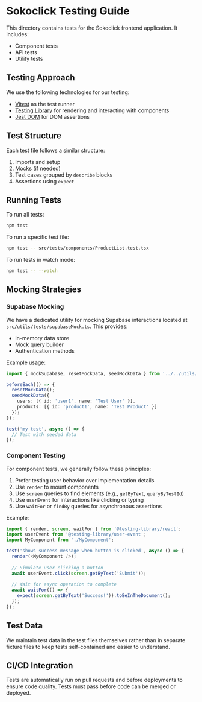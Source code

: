 # Sokoclick Testing Guide

This directory contains tests for the Sokoclick frontend application. It includes:

- Component tests
- API tests
- Utility tests

## Testing Approach

We use the following technologies for our testing:

- [Vitest](https://vitest.dev/) as the test runner
- [Testing Library](https://testing-library.com/) for rendering and interacting with components
- [Jest DOM](https://github.com/testing-library/jest-dom) for DOM assertions

## Test Structure

Each test file follows a similar structure:

1. Imports and setup
2. Mocks (if needed)
3. Test cases grouped by `describe` blocks
4. Assertions using `expect`

## Running Tests

To run all tests:

```bash
npm test
```

To run a specific test file:

```bash
npm test -- src/tests/components/ProductList.test.tsx
```

To run tests in watch mode:

```bash
npm test -- --watch
```

## Mocking Strategies

### Supabase Mocking

We have a dedicated utility for mocking Supabase interactions located at `src/utils/tests/supabaseMock.ts`. This provides:

- In-memory data store
- Mock query builder
- Authentication methods

Example usage:

```typescript
import { mockSupabase, resetMockData, seedMockData } from '../../utils/tests/supabaseMock';

beforeEach(() => {
  resetMockData();
  seedMockData({
    users: [{ id: 'user1', name: 'Test User' }],
    products: [{ id: 'product1', name: 'Test Product' }]
  });
});

test('my test', async () => {
  // Test with seeded data
});
```

### Component Testing

For component tests, we generally follow these principles:

1. Prefer testing user behavior over implementation details
2. Use `render` to mount components
3. Use `screen` queries to find elements (e.g., `getByText`, `queryByTestId`)
4. Use `userEvent` for interactions like clicking or typing
5. Use `waitFor` or `findBy` queries for asynchronous assertions

Example:

```typescript
import { render, screen, waitFor } from '@testing-library/react';
import userEvent from '@testing-library/user-event';
import MyComponent from './MyComponent';

test('shows success message when button is clicked', async () => {
  render(<MyComponent />);
  
  // Simulate user clicking a button
  await userEvent.click(screen.getByText('Submit'));
  
  // Wait for async operation to complete
  await waitFor(() => {
    expect(screen.getByText('Success!')).toBeInTheDocument();
  });
});
```

## Test Data

We maintain test data in the test files themselves rather than in separate fixture files to keep tests self-contained and easier to understand.

## CI/CD Integration

Tests are automatically run on pull requests and before deployments to ensure code quality. Tests must pass before code can be merged or deployed. 